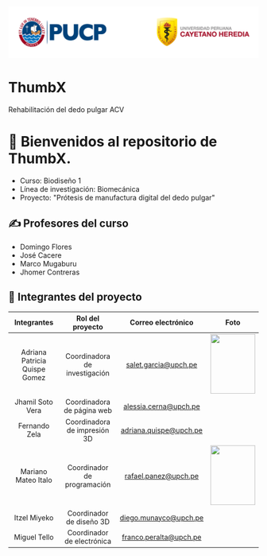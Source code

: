 <p align="center">
  <img src="trash/Captura de pantalla 2025-08-22 210954.png">
</p>

# ThumbX
Rehabilitación del dedo pulgar ACV
# 👋 Bienvenidos al repositorio de ThumbX.

- Curso: Biodiseño 1
- Línea de investigación: Biomecánica
- Proyecto: "Prótesis de manufactura digital del dedo pulgar"

## ✍️ Profesores del curso

- Domingo Flores
- José Cacere
- Marco Mugaburu
- Jhomer Contreras

## 👥 Integrantes del proyecto
  
| Integrantes | Rol del proyecto | Correo electrónico | Foto  |
| :-------: | :-------: | :-------: | :-----: |
| Adriana Patricia Quispe Gomez     | Coordinadora de investigación  | salet.garcia@upch.pe | <image align="center;" style="borde-radius: 50%;" width="90px;" height="120px;" src="">
| Jhamil Soto Vera    | Coordinadora de página web  | alessia.cerna@upch.pe | <image align="center;" style="border-radius: 50%;" width="90px;" src =""> |
| Fernando Zela | Coordinadora de impresión 3D | adriana.quispe@upch.pe | <image align="center;" width="90px;" src="" >
| Mariano Mateo Italo | Coordinador de programación | rafael.panez@upch.pe | <image align="center;" style="borde-radius: 50%;" width="90px;" height="120px;" src="">
| Itzel Miyeko | Coordinador de diseño 3D | diego.munayco@upch.pe | <image align="center;" style="borde-radius: 50%;" width="90px;" src="">
| Miguel Tello | Coordinador de electrónica | franco.peralta@upch.pe | <image align="center;" style="borde-radius: 50%;" width="90px;" src="">

